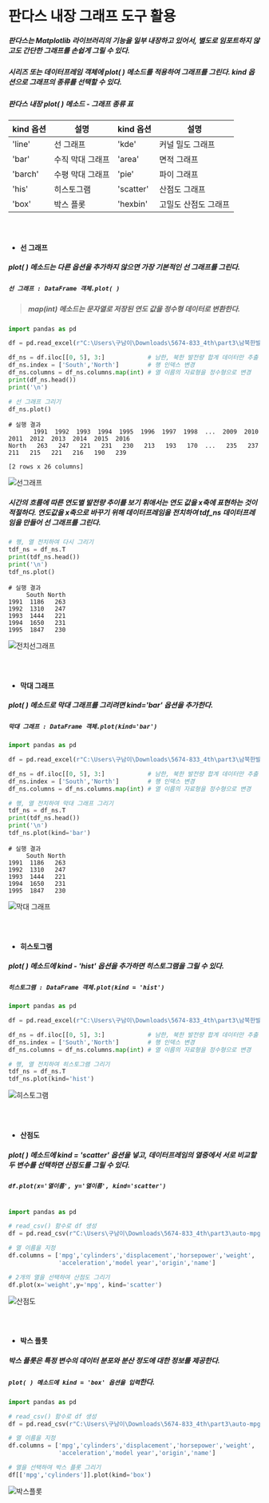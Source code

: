 # 판다스 내장 그래프 도구 활용
##### 판다스는 Matplotlib 라이브러리의 기능을 일부 내장하고 있어서, 별도로 임포트하지 않고도 간단한 그래프를 손쉽게 그릴 수 있다.
##### 시리즈 또는 데이터프레임 객체에 plot( ) 메소드를 적용하여 그래프를 그린다. kind 옵션으로 그래프의 종류를 선택할 수 있다.
##### 판다스 내장 plot( ) 메소드 - 그래프 종류 표
kind 옵션 | 설명 | kind 옵션 | 설명
----------|------|-----------|-----
'line' | 선 그래프 | 'kde' | 커널 밀도 그래프
'bar' | 수직 막대 그래프 | 'area' |  면적 그래프
'barch' | 수평 막대 그래프 | 'pie' | 파이 그래프
'his' | 히스토그램 | 'scatter' | 산점도 그래프
'box' | 박스 플롯 | 'hexbin' | 고밀도 산점도 그래프
##### &nbsp;
+ #### 선 그래프
##### plot( ) 메소드는 다른 옵션을 추가하지 않으면 가장 기본적인 선 그래프를 그린다.
##### `선 그래프 : DataFrame 객체.plot( )`
> ##### map(int) 메소드는 문자열로 저장된 연도 값을 정수형 데이터로 변환한다.
``` python
import pandas as pd

df = pd.read_excel(r"C:\Users\구남이\Downloads\5674-833_4th\part3\남북한발전전력량.xlsx", engine='openpyxl')  # 데이터프레임 변환 

df_ns = df.iloc[[0, 5], 3:]            # 남한, 북한 발전량 합계 데이터만 추출
df_ns.index = ['South','North']        # 행 인덱스 변경
df_ns.columns = df_ns.columns.map(int) # 열 이름의 자료형을 정수형으로 변경
print(df_ns.head())
print('\n')

# 선 그래프 그리기
df_ns.plot()
```
```
# 실행 결과
       1991  1992  1993  1994  1995  1996  1997  1998  ...  2009  2010  2011  2012  2013  2014  2015  2016
North   263   247   221   231   230   213   193   170  ...   235   237   211   215   221   216   190   239 

[2 rows x 26 columns]
```
![선그래프](https://user-images.githubusercontent.com/98722581/158959314-3bf4db82-f770-490c-9d93-62feb6b20290.png)
##### 시간의 흐름에 따른 연도별 발전량 추이를 보기 휘애서는 연도 값을 x축에 표현하는 것이 적절하다. 연도값을 x축으로 바꾸기 위해 데이터프레임을 전치하여 tdf_ns 데이터프레임을 만들어 선 그래프를 그린다.
```python
# 행, 열 전치하여 다시 그리기
tdf_ns = df_ns.T
print(tdf_ns.head())
print('\n')
tdf_ns.plot()
```
```
# 실행 결과
     South North
1991  1186   263
1992  1310   247
1993  1444   221
1994  1650   231
1995  1847   230
```
![전치선그래프](https://user-images.githubusercontent.com/98722581/158958741-926b6cb5-6b24-412f-b9b9-50858810865a.png)
##### &nbsp;
+ #### 막대 그래프
##### plot( ) 메소드로 막대 그래프를 그리려면 kind='bar' 옵션을 추가한다.
##### `막대 그래프 : DataFrame 객체.plot(kind='bar')`
```python
import pandas as pd

df = pd.read_excel(r"C:\Users\구남이\Downloads\5674-833_4th\part3\남북한발전전력량.xlsx", engine='openpyxl')  # 데이터프레임 변환 

df_ns = df.iloc[[0, 5], 3:]            # 남한, 북한 발전량 합계 데이터만 추출
df_ns.index = ['South','North']        # 행 인덱스 변경
df_ns.columns = df_ns.columns.map(int) # 열 이름의 자료형을 정수형으로 변경

# 행, 열 전치하여 막대 그래프 그리기
tdf_ns = df_ns.T
print(tdf_ns.head())
print('\n')
tdf_ns.plot(kind='bar')
```
```
# 실행 결과
     South North
1991  1186   263
1992  1310   247
1993  1444   221
1994  1650   231
1995  1847   230
```
![막대 그래프](https://user-images.githubusercontent.com/98722581/158959360-a60ff94f-5369-4636-be62-7632054ac611.png)
##### &nbsp;
+ #### 히스토그램
##### plot( ) 메소드에 kind - 'hist' 옵션을 추가하면 히스토그램을 그릴 수 있다.
##### `히스토그램 : DataFrame 객체.plot(kind = 'hist')`
```python
import pandas as pd

df = pd.read_excel(r"C:\Users\구남이\Downloads\5674-833_4th\part3\남북한발전전력량.xlsx", engine='openpyxl')  # 데이터프레임 변환 

df_ns = df.iloc[[0, 5], 3:]            # 남한, 북한 발전량 합계 데이터만 추출
df_ns.index = ['South','North']        # 행 인덱스 변경
df_ns.columns = df_ns.columns.map(int) # 열 이름의 자료형을 정수형으로 변경

# 행, 열 전치하여 히스토그램 그리기
tdf_ns = df_ns.T
tdf_ns.plot(kind='hist')
```
![히스토그램](https://user-images.githubusercontent.com/98722581/158959395-06b7be6a-432f-49cf-815e-1fb59783f20f.png)
##### &nbsp;
+ #### 산점도
##### plot( ) 메소드에 kind = 'scatter' 옵션을 넣고, 데이터프레임의 열중에서 서로 비교할 두 변수를 선택하면 산점도를 그릴 수 있다.
##### `df.plot(x='열이름', y='열이름', kind='scatter')`
```python

import pandas as pd

# read_csv() 함수로 df 생성
df = pd.read_csv(r"C:\Users\구남이\Downloads\5674-833_4th\part3\auto-mpg.csv", header=None)

# 열 이름을 지정
df.columns = ['mpg','cylinders','displacement','horsepower','weight',
              'acceleration','model year','origin','name']

# 2개의 열을 선택하여 산점도 그리기
df.plot(x='weight',y='mpg', kind='scatter')
```
![산점도](https://user-images.githubusercontent.com/98722581/158959431-0a2bdb41-aa93-4a33-ad93-c460984cebae.png)
##### &nbsp;
+ #### 박스 플롯
##### 박스 플롯은 특정 변수의 데이터 분포와 분산 정도에 대한 정보를 제공한다.
##### `plot( ) 메소드에 kind = 'box' 옵션을 입력`한다.
```python
import pandas as pd

# read_csv() 함수로 df 생성
df = pd.read_csv(r"C:\Users\구남이\Downloads\5674-833_4th\part3\auto-mpg.csv", header=None)

# 열 이름을 지정
df.columns = ['mpg','cylinders','displacement','horsepower','weight',
              'acceleration','model year','origin','name']

# 열을 선택하여 박스 플롯 그리기
df[['mpg','cylinders']].plot(kind='box')
```
![박스플롯](https://user-images.githubusercontent.com/98722581/158959535-ff1eaab5-c238-41d2-b36c-b43e02a7442d.png)
